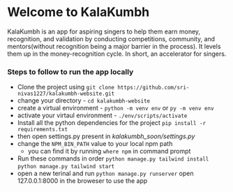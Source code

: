 # Welcome to KalaKumbh
KalaKumbh is an app for aspiring singers to help them earn money, recognition, and validation by conducting competitions, community, and mentors(without recognition being a major barrier in the process). It levels them up in the money-recognition cycle.
In short, an accelerator for singers.

### Steps to follow to run the app locally

- Clone the project using `git clone https://github.com/sri-nivas1227/kalakumbh-website.git`
- change your directory -  `cd kalakumbh-website`
- create a virtual environment - `python -m venv env` or `py -m venv env`
- activate your virtaul environment - `./env/scripts/activate`
- Install all the python dependencies for the project `pip install -r requirements.txt`
- then open settings.py present in _kalakumbh_soon/settings.py_
- change the `NPM_BIN_PATH` value to your local npm path
    - you can find it by running `where npm` in command prompt
- Run these commands in order
    `python manage.py tailwind install`
    `python manage.py tailwind start`
- open a new terinal and run
    `python manage.py runserver`
    open 127.0.0.1:8000 in the broweser to use the app